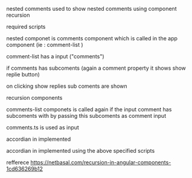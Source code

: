 nested comments used to show nested comments using component recursion




required scripts


  <link rel="stylesheet" href="https://maxcdn.bootstrapcdn.com/bootstrap/4.0.0/css/bootstrap.min.css" integrity="sha384-Gn5384xqQ1aoWXA+058RXPxPg6fy4IWvTNh0E263XmFcJlSAwiGgFAW/dAiS6JXm" crossorigin="anonymous">
  <script src="https://maxcdn.bootstrapcdn.com/bootstrap/4.0.0/js/bootstrap.min.js" integrity="sha384-JZR6Spejh4U02d8jOt6vLEHfe/JQGiRRSQQxSfFWpi1MquVdAyjUar5+76PVCmYl" crossorigin="anonymous"></script>

  <link rel="stylesheet" href="https://maxcdn.bootstrapcdn.com/bootstrap/3.3.7/css/bootstrap.min.css">
  <script src="https://ajax.googleapis.com/ajax/libs/jquery/3.3.1/jquery.min.js"></script>
  <script src="https://maxcdn.bootstrapcdn.com/bootstrap/3.3.7/js/bootstrap.min.js"></script>



  nested componet is comments component which is  called in the 
  app component  (ie : comment-list )

  comment-list has a  input ("comments")
 

 if  comments has subcoments (again  a comment property it shows show replie button)

 on clicking show replies  sub coments  are shown 


recursion  components 

 comments-list componets  is called again if  the input comment has 
 subcoments with  by passing this subcoments as comment input 

comments.ts 
 is used as input 



accordian in implemented

accordian in implemented using the above specified scripts

refferece 
https://netbasal.com/recursion-in-angular-components-1cd636269b12



